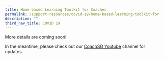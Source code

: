 ```yaml
---
title: Home based Learning Toolkit for Coaches
permalink: /support-resources/covid-19/home-based-learning-toolkit-for-coaches/
description: ""
third_nav_title: COVID 19
---
```



More details are coming soon!

In the meantime, please check out our [CoachSG Youtube](https://www.youtube.com/channel/UC6S-f5ZwoXcGs_TDbimGd5g) channel for updates.